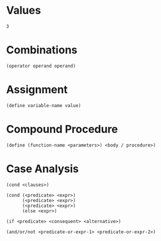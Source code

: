 # Values

`3`

# Combinations

`(operator operand operand)`

# Assignment

```
(define variable-name value)
```

# Compound Procedure

`(define (function-name <parameters>) <body / procedure>)`

# Case Analysis

`(cond <clauses>)`


```
(cond (<predicate> <expr>)
	  (<predicate> <expr>)
	  (<predicate> <expr>)
	  (else <expr>)
```

`(if <predicate> <consequent> <alternative>)`

`(and/or/not <predicate-or-expr-1> <predicate-or-expr-2>)`
